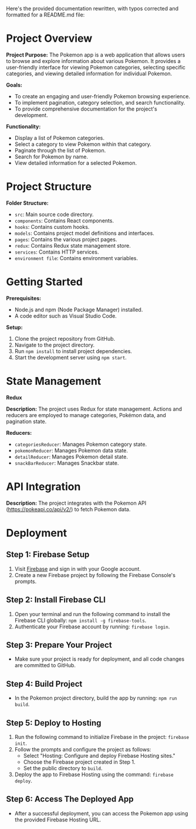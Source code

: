 Here's the provided documentation rewritten, with typos corrected and formatted for a README.md file:

# Project Overview

**Project Purpose:** The Pokemon app is a web application that allows users to browse and explore information about various Pokemon. It provides a user-friendly interface for viewing Pokemon categories, selecting specific categories, and viewing detailed information for individual Pokemon.

**Goals:**
- To create an engaging and user-friendly Pokemon browsing experience.
- To implement pagination, category selection, and search functionality.
- To provide comprehensive documentation for the project's development.

**Functionality:**
- Display a list of Pokemon categories.
- Select a category to view Pokemon within that category.
- Paginate through the list of Pokemon.
- Search for Pokemon by name.
- View detailed information for a selected Pokemon.

# Project Structure

**Folder Structure:**
- `src`: Main source code directory.
- `components`: Contains React components.
- `hooks`: Contains custom hooks.
- `models`: Contains project model definitions and interfaces.
- `pages`: Contains the various project pages.
- `redux`: Contains Redux state management store.
- `services`: Contains HTTP services.
- `environment file`: Contains environment variables.

# Getting Started

**Prerequisites:**
- Node.js and npm (Node Package Manager) installed.
- A code editor such as Visual Studio Code.

**Setup:**
1. Clone the project repository from GitHub.
2. Navigate to the project directory.
3. Run `npm install` to install project dependencies.
4. Start the development server using `npm start`.

# State Management

**Redux**

**Description:** The project uses Redux for state management. Actions and reducers are employed to manage categories, Pokémon data, and pagination state.

**Reducers:**
- `categoriesReducer`: Manages Pokemon category state.
- `pokemonReducer`: Manages Pokemon data state.
- `detailReducer`: Manages Pokemon detail state.
- `snackBarReducer`: Manages Snackbar state.

# API Integration

**Description:** The project integrates with the Pokemon API (https://pokeapi.co/api/v2/) to fetch Pokemon data.

# Deployment

## Step 1: Firebase Setup

1. Visit [Firebase](https://firebase.google.com/) and sign in with your Google account.
2. Create a new Firebase project by following the Firebase Console's prompts.

## Step 2: Install Firebase CLI

1. Open your terminal and run the following command to install the Firebase CLI globally: `npm install -g firebase-tools`.
2. Authenticate your Firebase account by running: `firebase login`.

## Step 3: Prepare Your Project

- Make sure your project is ready for deployment, and all code changes are committed to GitHub.

## Step 4: Build Project

- In the Pokemon project directory, build the app by running: `npm run build`.

## Step 5: Deploy to Hosting

1. Run the following command to initialize Firebase in the project: `firebase init`.
2. Follow the prompts and configure the project as follows:
   - Select "Hosting: Configure and deploy Firebase Hosting sites."
   - Choose the Firebase project created in Step 1.
   - Set the public directory to `build`.
3. Deploy the app to Firebase Hosting using the command: `firebase deploy`.

## Step 6: Access The Deployed App

- After a successful deployment, you can access the Pokemon app using the provided Firebase Hosting URL.